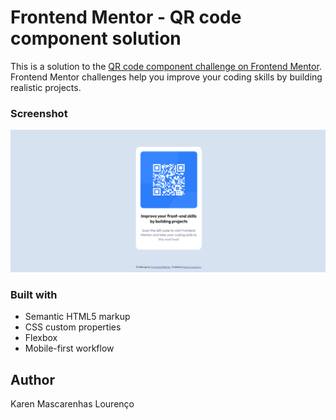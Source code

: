 # Frontend Mentor - QR code component solution

This is a solution to the [QR code component challenge on Frontend Mentor](https://www.frontendmentor.io/challenges/qr-code-component-iux_sIO_H). Frontend Mentor challenges help you improve your coding skills by building realistic projects. 

### Screenshot

![](./screenshot.png)



### Built with

- Semantic HTML5 markup
- CSS custom properties
- Flexbox
- Mobile-first workflow



## Author

Karen Mascarenhas Lourenço

